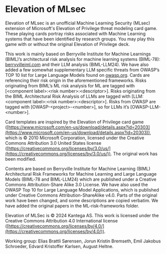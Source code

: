 # Elevation of MLsec
Elevation of MLsec is an unofficial Machine Learning Security (MLsec) extension of Microsoft's Elevation of Privilege threat modeling card game. These playing cards portray risks associated with Machine Learning systems that have been identified by research groups. You may play this game with or without the original Elevation of Privilege deck.

This work is mainly based on Berryville Institute for Machine Learnings (BIML)’s architectural risk analysis for machine learning systems (BIML-78): [berryvilleiml.com](https://berryvilleiml.com) and their LLM analysis (BIML-LLM24). We have also added a few somewhat supplementary LLM specific threats from OWASP’s TOP 10 list for Large Language Models found on [owasp.org](https://owasp.org). Cards are referencing their risk origin in the aforementioned frameworks. Risks originating from BIML’s ML risk analysis for ML are tagged with \[\<component label\>:\<risk number\>:\<descriptor>\]. Risks originating from the BIML Architectural Risk Analysis of LLMs are tagged with \[LLM:\<component label\>:\<risk number\>:\<descriptor\>\]. Risks from OWASP are tagged with \[OWASP-\<project\>-\<number\>\], so for LLMs it’s \[OWASP-LLM-\<number\>\]. 

Card templates are inspired by the Elevation of Privilege card game ([https://www.microsoft.com/en-us/download/details.aspx?id=20303](https://www.microsoft.com/en-us/download/details.aspx?id=20303)), which is © 2010 Microsoft Corporation, licensed under the Creative Commons Attribution 3.0 United States license ([https://creativecommons.org/licenses/by/3.0/us/](https://creativecommons.org/licenses/by/3.0/us/)). The original work has been modified. 

Contents are based on Berryville Institute for Machine Learning (BIML) Architectural Risk Frameworks for Machine Learning and Large Language Models (BIML-78 and BIML-LLM24) which are published under a Creative Commons Attribution-Share Alike 3.0 License. We have also used the OWASP Top 10 for Large Language Model Applications, which is  published under Creative Commons Attribution-ShareAlike v4.0. Parts of the original work have been changed, and some descriptions are copied verbatim. We have added the original papers in the ML-risk-frameworks folder.

Elevation of MLSec is © 2024 Kantega AS. This work is licensed under the Creative Commons Attribution 4.0 International license ([https://creativecommons.org/licenses/by/4.0/](https://creativecommons.org/licenses/by/4.0/)).

Working group: Elias Brattli Sørensen, Jorun Kristin Bremseth, Emil Jakobus Schroeder, Edvard Kristoffer Karlsen, August Heltne.

